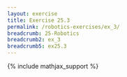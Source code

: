 ```yaml
---
layout: exercise
title: Exercise 25.3
permalink: /robotics-exercises/ex_3/
breadcrumb: 25-Robotics
breadcrumb2: ex_3
breadcrumb5: ex25.3
---
```


{% include mathjax_support %}


